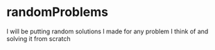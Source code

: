 # randomProblems
I will be putting random solutions I made for any problem I think of and solving it from scratch
